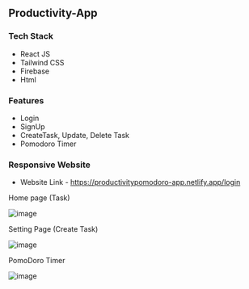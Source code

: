 
## Productivity-App

### Tech Stack
 - React JS
 - Tailwind CSS
 - Firebase
 - Html

### Features
 - Login
 - SignUp
 - CreateTask, Update, Delete Task
 - Pomodoro Timer

### Responsive Website

- Website Link - https://productivitypomodoro-app.netlify.app/login



Home page (Task) 

![image](https://github.com/saketkum11/productivity-app/assets/46194436/6113b88d-fcfc-4a35-95c9-57e383d47937)

Setting Page (Create Task)

![image](https://github.com/saketkum11/productivity-app/assets/46194436/953b0205-d279-4dc4-b501-dd36c9cb281d)

PomoDoro Timer 

![image](https://github.com/saketkum11/productivity-app/assets/46194436/9c005e82-ad00-4e93-977d-872851da9666)
